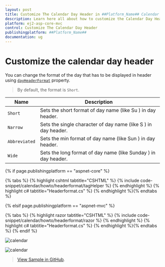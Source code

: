 ```yaml
---
layout: post
title: Customize The Calendar Day Header in ##Platform_Name## Calendar Control | Syncfusion
description: Learn here all about how to customize the Calendar Day Header in Syncfusion ##Platform_Name## Calendar control of Syncfusion Essential JS 2 and more.
platform: ej2-asp-core-mvc
control: Customize The Calendar Day Header
publishingplatform: ##Platform_Name##
documentation: ug
---
```



# Customize the calendar day header

You can change the format of the day that has to be displayed in header using [`dayHeaderFormat`](https://help.syncfusion.com/cr/aspnetcore-js2/Syncfusion.EJ2.Calendars.Calendar.html#Syncfusion_EJ2_Calendars_Calendar_DayHeaderFormat) property.

> By default, the format is `Short`.

| **Name** | **Description** |
|------|---------------------|
| `Short` | Sets the short format of day name (like Su ) in day header. |
| `Narrow` | Sets the single character of day name (like S ) in day header. |
| `Abbreviated` | Sets the min format of day name (like Sun ) in day header. |
| `Wide` | Sets the long format of day name (like Sunday ) in day header. |

{% if page.publishingplatform == "aspnet-core" %}

{% tabs %}
{% highlight cshtml tabtitle="CSHTML" %}
{% include code-snippet/calendar/howto/headerformat/tagHelper %}
{% endhighlight %}
{% highlight c# tabtitle="Headerformat.cs" %}
{% endhighlight %}{% endtabs %}

{% elsif page.publishingplatform == "aspnet-mvc" %}

{% tabs %}
{% highlight razor tabtitle="CSHTML" %}
{% include code-snippet/calendar/howto/headerformat/razor %}
{% endhighlight %}
{% highlight c# tabtitle="Headerformat.cs" %}
{% endhighlight %}{% endtabs %}
{% endif %}


![calendar](../images/narrow.png)

![calendar](../images/abbreviated.png)

> [View Sample in GitHub](https://github.com/SyncfusionExamples/ASP-NET-Core-UG-Examples/tree/main/Calendar/CalendarHowToSample).